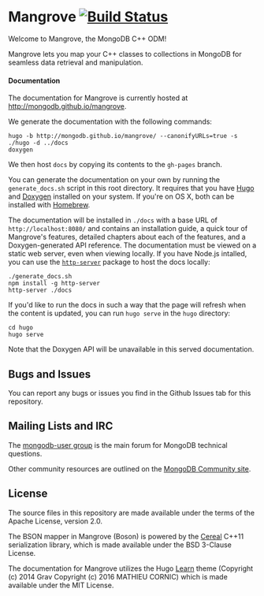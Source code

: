 # Mangrove [![Build Status](https://travis-ci.org/mongodb/mangrove.svg?branch=master)](https://travis-ci.org/mongodb/mangrove)

Welcome to Mangrove, the MongoDB C++ ODM!

Mangrove lets you map your C++ classes to collections in MongoDB for seamless data retrieval and manipulation.

#### Documentation

The documentation for Mangrove is currently hosted at <http://mongodb.github.io/mangrove>.

We generate the documentation with the following commands:

```
hugo -b http://mongodb.github.io/mangrove/ --canonifyURLs=true -s ./hugo -d ../docs
doxygen
```

We then host `docs` by copying its contents to the `gh-pages` branch.

You can generate the documentation on your own by running the `generate_docs.sh` script in this root directory. It requires that you have [Hugo](https://gohugo.io/) and [Doxygen](http://www.stack.nl/~dimitri/doxygen/) installed on your system. If you're on OS X, both can be installed with [Homebrew](http://brew.sh/).

The documentation will be installed in `./docs` with a base URL of `http://localhost:8080/` and contains an installation guide, a quick tour of Mangrove's features, detailed chapters about each of the features, and a Doxygen-generated API reference. The documentation must be viewed on a static web server, even when viewing locally. If you have Node.js intalled, you can use the [`http-server`](https://www.npmjs.com/package/http-server) package to host the docs locally:

```
./generate_docs.sh
npm install -g http-server
http-server ./docs
```

If you'd like to run the docs in such a way that the page will refresh when the content is updated, you can run `hugo serve` in the `hugo` directory:

```
cd hugo
hugo serve
```

Note that the Doxygen API will be unavailable in this served documentation.

## Bugs and Issues

You can report any bugs or issues you find in the Github Issues tab for this repository. 

## Mailing Lists and IRC

The [mongodb-user group](https://groups.google.com/forum/#!forum/mongodb-user) is the main forum for MongoDB technical questions.

Other community resources are outlined on the [MongoDB Community site](http://dochub.mongodb.org/core/community).

## License

The source files in this repository are made available under the terms of the Apache License, version 2.0.

The BSON mapper in Mangrove (Boson) is powered by the [Cereal](http://uscilab.github.io/cereal/) C++11 serialization library, which is made available under the BSD 3-Clause License.

The documentation for Mangrove utilizes the Hugo [Learn](https://github.com/matcornic/hugo-theme-learn) theme (Copyright (c) 2014 Grav Copyright (c) 2016 MATHIEU CORNIC) which is made available under the MIT License.


